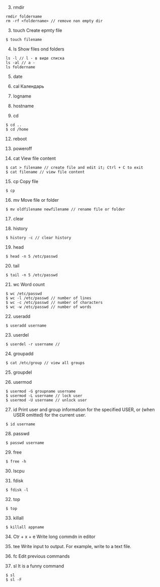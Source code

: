 3. rmdir
```
rmdir foldername
rm -rf <foldername> // remove non empty dir
```
3. touch
Create epmty file
```
$ touch filename
```

4. ls
Show files ond folders
```
ls -l // l - в виде списка
ls -al // a - 
ls foldername
```

5. date

6. cal
Календарь

7. logname

8. hostname

9. cd
```
$ cd ..
$ cd /home
```

12. reboot

13. poweroff

14. cat
View file content
```
$ cat > filename // create file and edit it; Ctrl + C to exit
$ cat filename // view file content
```

15. cp
Copy file
```
$ cp
```

16. mv
Move file or folder
```
$ mv oldfilename newfilename // rename file or folder
```

17. clear

18. history
```
$ history -c // clear history
```

19. head
```
$ head -n 5 /etc/passwd
```

20. tail
```
$ tail -n 5 /etc/passwd
```

21. wc
Word count
```
$ wc /etc/passwd
$ wc -l /etc/passwd // number of lines
$ wc -c /etc/passwd // number of characters
$ wc -w /etc/passwd // number of words
```

22. useradd
```
$ useradd username
```

23. userdel
```
$ userdel -r username //
```

24. groupadd
```
$ cat /etc/group // view all groups
```

25. groupdel

26. usermod
```
$ usermod -G groupname username
$ usermod -L username // lock user
$ usermod -U username // unlock user
```

27. id
Print user and group information for the specified USER, or (when USER omitted) for the current user.
```
$ id username
```

28. passwd
```
$ passwd username
```

29. free
```
$ free -h
```

30. lscpu

31. fdisk
```
$ fdisk -l
```

32. top
```
$ top
```

33. killall
```
$ killall appname
```

34. Ctr + x + e
Write long commdn in editor

35. tee
Write input to output. For example, write to a text file.

36. fc
Edit previous commands

37. sl
It is a funny command
```
$ sl
$ sl -F
```
